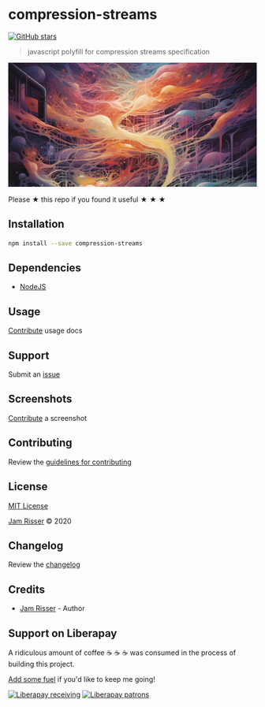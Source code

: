# compression-streams

[![GitHub stars](https://img.shields.io/github/stars/codejamninja/compression-streams.svg?style=social&label=Stars)](https://github.com/codejamninja/compression-streams)

> javascript polyfill for compression streams specification

![](assets/compression-streams.png)

Please ★ this repo if you found it useful ★ ★ ★

## Installation

```sh
npm install --save compression-streams
```

## Dependencies

- [NodeJS](https://nodejs.org)

## Usage

[Contribute](https://github.com/codejamninja/compression-streams/blob/master/CONTRIBUTING.md) usage docs

## Support

Submit an [issue](https://github.com/codejamninja/compression-streams/issues/new)

## Screenshots

[Contribute](https://github.com/codejamninja/compression-streams/blob/master/CONTRIBUTING.md) a screenshot

## Contributing

Review the [guidelines for contributing](https://github.com/codejamninja/compression-streams/blob/master/CONTRIBUTING.md)

## License

[MIT License](https://github.com/codejamninja/compression-streams/blob/master/LICENSE)

[Jam Risser](https://codejam.ninja) © 2020

## Changelog

Review the [changelog](https://github.com/codejamninja/compression-streams/blob/master/CHANGELOG.md)

## Credits

- [Jam Risser](https://codejam.ninja) - Author

## Support on Liberapay

A ridiculous amount of coffee ☕ ☕ ☕ was consumed in the process of building this project.

[Add some fuel](https://liberapay.com/codejamninja/donate) if you'd like to keep me going!

[![Liberapay receiving](https://img.shields.io/liberapay/receives/codejamninja.svg?style=flat-square)](https://liberapay.com/codejamninja/donate)
[![Liberapay patrons](https://img.shields.io/liberapay/patrons/codejamninja.svg?style=flat-square)](https://liberapay.com/codejamninja/donate)
